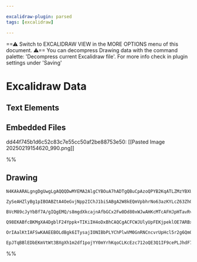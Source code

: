 ```yaml
---

excalidraw-plugin: parsed
tags: [excalidraw]

---
```

==⚠  Switch to EXCALIDRAW VIEW in the MORE OPTIONS menu of this document. ⚠== You can decompress Drawing data with the command palette: 'Decompress current Excalidraw file'. For more info check in plugin settings under 'Saving'


# Excalidraw Data

## Text Elements
## Embedded Files
dd44f745b1d6c52c83c7e55cc50af2be88753e50: [[Pasted Image 20250219154620_990.png]]

%%
## Drawing
```compressed-json
N4KAkARALgngDgUwgLgAQQQDwMYEMA2AlgCYBOuA7hADTgQBuCpAzoQPYB2KqATLZMzYBXUtiRoIACyhQ4zZAHoFAc0JRJQgEYA6bGwC2CgF7N6hbEcK4OCtptbErHALRY8RMpWdx8Q1TdIEfARcZgRmBShcZQUebQAObQBmGjoghH0EDihmbgBtcDBQMBKIEm4IDkIkgEYAJQBpAFYAKVwAeQAzAElHDnwABUwAdSSAMVSSyFhECsJ9aKR+Usxu

ZySeAHZlyBg1pIBOABZtA4OeGvjNpp2IChJ1biSABgA2W8kEQmVpbhrNo63azKYLcZ63ZhQUhsADWCAAwmx8GxSBUodZmHBcIFspNSppcNgYcpoUIOMREcjURIAMSdTrYA6MvGQTqEfD4ADKsFBEmw0OYzGcklwUGwkhZEEh0LhwweErQfEKAihsIQ3JgvPQgg8ktJPw44VyaBqtzYWOwaj2Jue4OVEBJwjgvWNqDyAF1bp1yJletwOEIObdCOSs

BVcM89cJyYbBf7A/gIQgEMQ/s8mgdXkcajnAfbGCx2Fw0Dd80xWJwAHKcMTcAFHJpHTavRvB5gAEXSUBT3E6BDCt000eIAFFgplsq6A0H7UI4MRRT2TZtDsdrvFnjwktt7UQODD4zOphBkUSl6g+/gB/bIaKhK6IIhySHlJK2cE/RJiMQjkdOgCmk0GpiFebAmh4bB4iSbBNgQJommwMDnlwToeE0BB4iuJokjgyMIXccQ3WVMBTWImplU9e1+XN

Q98EKABfcBKMgXA4DgblF24Yppk+TIKiIH4oDxBhCAQCgACFCWJUlyUpFEKjpeklOE7ARBxKBum7fRuRlBEkXk2kagQIyjJUtSsg0rTJKJR0yQpfTqXQRTGWZZYIFU0h1M0jIxnZLkeUI9yBSFEUxQlNyPK8rSdLVOViEeRUIvM7JvO01U4Q1LUpSRcoks8izUrqYQDSNP48qijJ2gtK00ztUpIoKrSxk4KAxlwfR2WtVBS3q5LLJ8lrOUIIxCJ4

OrIAalKtIAFSwKAAEEBOLdBgk6ITysajIONIBbPLYChPlwVM0GnRNCncvrUpHcl5r2g6QmO9BsWhKgNqmjJbpe6b4ECmTUzc5hqI5AANbgmySbQeoEIH8AATTB+ITltTZ4hqHgoYgIw2AMLj8wIIRCPIkp6Le/r9CKuzYwfP7hJJEghpG7gxrcuniG5BA4G4DHWYAWTYYgEGu3BNGCR7L2vUpWbkxzuMgcSkUeiBSGUAkAAoLm2Xh/moLXNeeSGA

EpJTqBBlEDbEKmVtWt3BXgXh1m2df1pojYY0mYrhKqoCLKcEzc712oQE3Q1IF9cePLJhdF7goQJ25sCITm0FjhBbg4QOY9IOP7WEKA90IlO3fOuwACsEGwHJOXTuA+YFoWRfPcXU/OwlvcYabsfwcPShmQKwmCCui0lVTIQMb7ZhOv3dzYM8xf7Zvj3wUIFsH9vO9ohjwBJuh33CLjGPooA=
```
%%